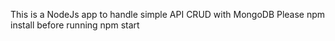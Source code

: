 This is a NodeJs app to handle simple API CRUD with MongoDB
Please npm install before running npm start